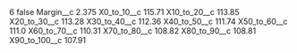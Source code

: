 <?xml version="1.0" encoding="UTF-8"?>
<CustomMetadata xmlns="http://soap.sforce.com/2006/04/metadata" xmlns:xsi="http://www.w3.org/2001/XMLSchema-instance" xmlns:xsd="http://www.w3.org/2001/XMLSchema">
    <label>6</label>
    <protected>false</protected>
    <values>
        <field>Margin__c</field>
        <value xsi:type="xsd:double">2.375</value>
    </values>
    <values>
        <field>X0_to_10__c</field>
        <value xsi:type="xsd:double">115.71</value>
    </values>
    <values>
        <field>X10_to_20__c</field>
        <value xsi:type="xsd:double">113.85</value>
    </values>
    <values>
        <field>X20_to_30__c</field>
        <value xsi:type="xsd:double">113.28</value>
    </values>
    <values>
        <field>X30_to_40__c</field>
        <value xsi:type="xsd:double">112.36</value>
    </values>
    <values>
        <field>X40_to_50__c</field>
        <value xsi:type="xsd:double">111.74</value>
    </values>
    <values>
        <field>X50_to_60__c</field>
        <value xsi:type="xsd:double">111.0</value>
    </values>
    <values>
        <field>X60_to_70__c</field>
        <value xsi:type="xsd:double">110.31</value>
    </values>
    <values>
        <field>X70_to_80__c</field>
        <value xsi:type="xsd:double">108.82</value>
    </values>
    <values>
        <field>X80_to_90__c</field>
        <value xsi:type="xsd:double">108.81</value>
    </values>
    <values>
        <field>X90_to_100__c</field>
        <value xsi:type="xsd:double">107.91</value>
    </values>
</CustomMetadata>
